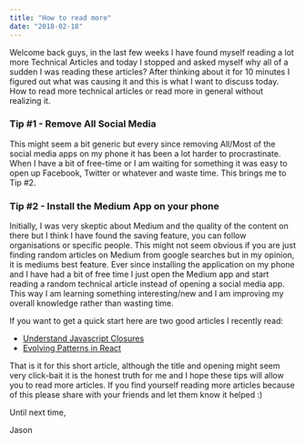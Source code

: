 ```yaml
---
title: "How to read more"
date: "2018-02-18"
---
```


Welcome back guys, in the last few weeks I have found myself reading a lot more Technical Articles and today I stopped and asked myself why all of a sudden I was reading these articles? After thinking about it for 10 minutes I figured out what was causing it and this is what I want to discuss today. How to read more technical articles or read more in general without realizing it.

### Tip #1 - Remove All Social Media

This might seem a bit generic but every since removing All/Most of the social media apps on my phone it has been a lot harder to procrastinate. When I have a bit of free-time or I am waiting for something it was easy to open up Facebook, Twitter or whatever and waste time. This brings me to Tip #2.

### Tip #2 - Install the Medium App on your phone

Initially, I was very skeptic about Medium and the quality of the content on there but I think I have found the saving feature, you can follow organisations or specific people. This might not seem obvious if you are just finding random articles on Medium from google searches but in my opinion, it is mediums best feature. Ever since installing the application on my phone and I have had a bit of free time I just open the Medium app and start reading a random technical article instead of opening a social media app. This way I am learning something interesting/new and I am improving my overall knowledge rather than wasting time.

If you want to get a quick start here are two good articles I recently read:

- [Understand Javascript Closures](https://hackernoon.com/understanding-javascript-closures-4188edf5ea1b)
- [Evolving Patterns in React](https://medium.freecodecamp.org/evolving-patterns-in-react-116140e5fe8f)

That is it for this short article, although the title and opening might seem very click-bait it is the honest truth for me and I hope these tips will allow you to read more articles. If you find yourself reading more articles because of this please share with your friends and let them know it helped :)

Until next time,

Jason
